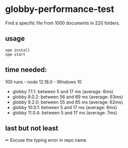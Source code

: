 # globby-performance-test

Find a specific file from 1000 documents in 220 folders.

## usage

```
npm install
npm start
```

## time needed:

100 runs - node 12.18.0 - Windows 10

* globby 7.1.1: between 5 and 17 ms (average: 6ms)
* globby 8.0.2: between 56 and 89 ms (average: 63ms)
* globby 9.2.0: between 55 and 85 ms (average: 62ms)
* globby 10.0.1: between 5 and 17 ms (average: 6ms)
* globby 11.0.4: between 5 and 17 ms (average: 7ms)

## last but not least

✏ Excuse the typing error in repo name
